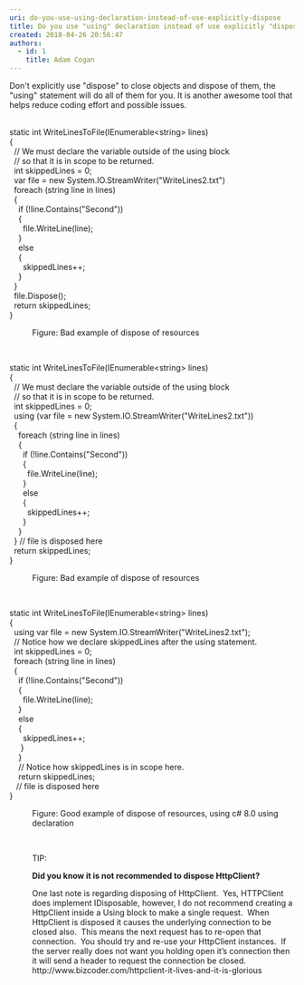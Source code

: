 ```yaml
---
uri: do-you-use-using-declaration-instead-of-use-explicitly-dispose
title: Do you use "using" declaration instead of use explicitly "dispose"?
created: 2018-04-26 20:56:47
authors:
  - id: 1
    title: Adam Cogan
---
```





<span class='intro'> Don't explicitly use &quot;dispose&quot; to close objects and dispose of them, the &quot;using&quot; statement will do all of them for you. It is another awesome tool that helps reduce coding effort and possible issues. <br>​<br> </span>

<p class="ssw15-rteElement-CodeArea">static int WriteLinesToFile(IEnumerable&lt;string&gt; lines)<br>&#123;<br>&#160;&#160;// We must declare the variable outside of the using block<br>&#160; // so that it is in scope to be returned.<br>&#160; int skippedLines = 0;<br>&#160; var file = new System.IO.StreamWriter(&quot;WriteLines2.txt&quot;)<br>&#160; foreach (string line in lines)<br>&#160; &#123;<br>&#160;&#160; &#160;if (!line.Contains(&quot;Second&quot;))<br>&#160;&#160; &#160;&#123;<br>&#160; &#160; &#160; file.WriteLine(line);<br>&#160; &#160; &#125;<br>&#160; &#160; else<br>&#160; &#160; &#123;<br>&#160; &#160;&#160; &#160;skippedLines++;<br>&#160; &#160; &#125;<br>&#160; &#125;<br>&#160; file.Dispose();<br>&#160; return skippedLines;<br>&#125;<br></p><dd class="ssw15-rteElement-FigureBad">Figure&#58; Bad example of dispose of resources<br></dd><p><br></p><p class="ssw15-rteElement-CodeArea">static int WriteLinesToFile(IEnumerable&lt;string&gt; lines)<br>&#123;<br>&#160; // We must declare the variable outside of the using block<br>&#160; // so that it is in scope to be returned.<br>&#160; int skippedLines = 0;<br>&#160; using (var file = new System.IO.StreamWriter(&quot;WriteLines2.txt&quot;))<br>&#160; &#123;<br>&#160; &#160; foreach (string line in lines)<br>&#160; &#160; &#123;<br>&#160; &#160; &#160; if (!line.Contains(&quot;Second&quot;))<br>&#160; &#160; &#160;&#160;&#123;<br>&#160; &#160; &#160; &#160; file.WriteLine(line);<br>&#160; &#160; &#160; &#125;<br>&#160; &#160; &#160; else<br>&#160; &#160; &#160;&#160;&#123;<br>&#160; &#160; &#160; &#160;&#160;skippedLines++;<br>&#160; &#160; &#160; &#125;<br>&#160; &#160; &#125;<br>&#160; &#125; // file is disposed here<br> &#160; return skippedLines;<br>&#125;<br></p><dd class="ssw15-rteElement-FigureBad">Figure&#58; Bad example of dispose of resources <br></dd><p>​<br></p><p class="ssw15-rteElement-CodeArea">static int WriteLinesToFile(IEnumerable&lt;string&gt; lines)<br>&#123;<br>&#160; using var file = new System.IO.StreamWriter(&quot;WriteLines2.txt&quot;);<br>&#160; // Notice how we declare skippedLines after the using statement.<br>&#160; int skippedLines = 0;<br>&#160; foreach (string line in lines)<br>&#160; &#123;<br>&#160; &#160; if (!line.Contains(&quot;Second&quot;))<br>&#160; &#160; &#123;<br>&#160; &#160; &#160;&#160;file.WriteLine(line);<br>&#160; &#160; &#125;<br>&#160; &#160;&#160;else<br>&#160; &#160; &#123;<br>&#160; &#160; &#160; skippedLines++;<br>&#160; &#160; &#160;&#125;<br>&#160; &#160; &#125;<br>&#160; &#160; // Notice how skippedLines is in scope here.<br>&#160; &#160;&#160;return skippedLines;<br>&#160; &#160;// file is disposed here<br>&#125;​<br></p><p></p><dd class="ssw15-rteElement-FigureGood">Figure&#58; Good example of dispose of resources, using c# 8.0 using declaration<br><p class="ssw15-rteElement-P"><br></p><p class="ssw15-rteElement-P">TIP&#58;​<br></p><p class="ssw15-rteElement-P"><strong>Did you know it is not recommended to dispose HttpClient?</strong><br></p><p class="ssw15-rteElement-Reference">​​One last note is regarding disposing of HttpClient.&#160; Yes, HTTPClient does implement IDisposable, however, I do not recommend creating a HttpClient inside a Using block to make a single request.&#160; When HttpClient is disposed it causes the underlying connection to be closed also.&#160; This means the next request has to re-open that connection.&#160; You should try and re-use your HttpClient instances.&#160; If the server really does not want you holding open it’s connection then it will send a header to request the connection be closed.​​<br><a>http&#58;//www.bizcoder.com/httpclient-it-lives-and-it-is-glorious​​​</a><br></p></dd>



